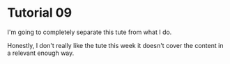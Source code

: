# Tutorial 09

I'm going to completely separate this tute from what I do.

Honestly, I don't really like the tute this week it doesn't cover the content in a relevant enough way.
